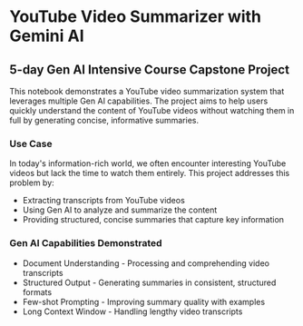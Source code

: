 # YouTube Video Summarizer with Gemini AI
## 5-day Gen AI Intensive Course Capstone Project

This notebook demonstrates a YouTube video summarization system that leverages multiple Gen AI capabilities. The project aims to help users quickly understand the content of YouTube videos without watching them in full by generating concise, informative summaries.

### Use Case
In today's information-rich world, we often encounter interesting YouTube videos but lack the time to watch them entirely. This project addresses this problem by:

- Extracting transcripts from YouTube videos
- Using Gen AI to analyze and summarize the content
- Providing structured, concise summaries that capture key information

### Gen AI Capabilities Demonstrated

- Document Understanding - Processing and comprehending video transcripts
- Structured Output - Generating summaries in consistent, structured formats
- Few-shot Prompting - Improving summary quality with examples
- Long Context Window - Handling lengthy video transcripts
